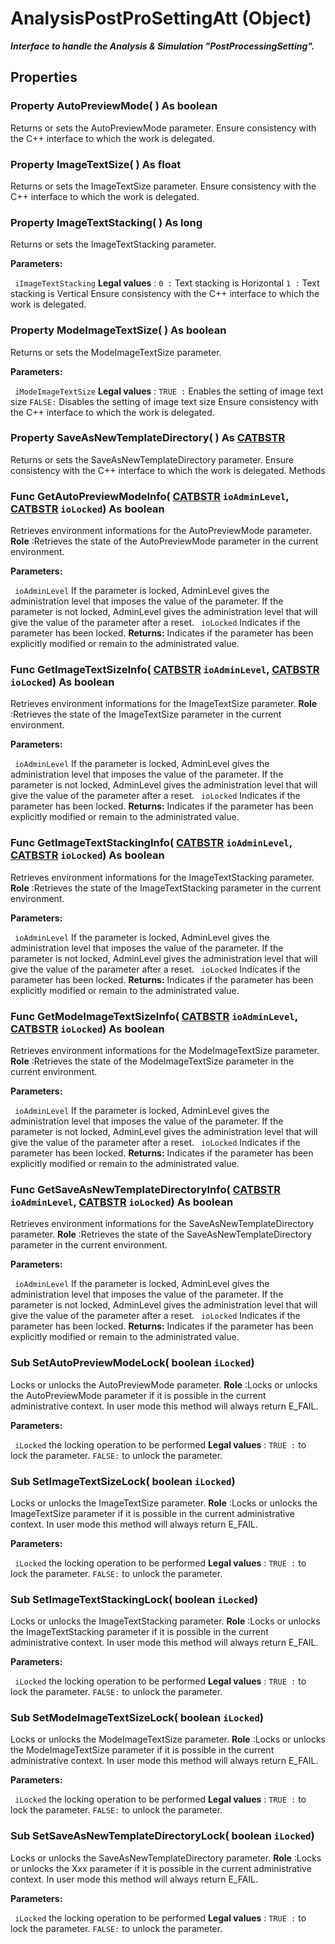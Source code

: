 # AnalysisPostProSettingAtt (Object)

**_Interface to handle the Analysis & Simulation "PostProcessingSetting"._**

## Properties

### Property **AutoPreviewMode**( ) As boolean

Returns or sets the AutoPreviewMode parameter.  Ensure consistency with the C++ interface to which the work is delegated.  
### Property **ImageTextSize**( ) As float

Returns or sets the ImageTextSize parameter.  Ensure consistency with the C++ interface to which the work is delegated.  
### Property **ImageTextStacking**( ) As long

Returns or sets the ImageTextStacking parameter.

**Parameters:**

` iImageTextStacking`      **Legal values** :
`0 :` Text stacking is Horizontal
`1 :` Text stacking is Vertical Ensure consistency with the C++ interface to which the work is delegated.

### Property **ModeImageTextSize**( ) As boolean

Returns or sets the ModeImageTextSize parameter.

**Parameters:**

` iModeImageTextSize`      **Legal values** :
`TRUE :` Enables the setting of image text size
`FALSE:` Disables the setting of image text size Ensure consistency with the C++ interface to which the work is delegated.

### Property **SaveAsNewTemplateDirectory**( ) As [CATBSTR](../System/typedef_CATBSTR_8129.md)

Returns or sets the SaveAsNewTemplateDirectory parameter.  Ensure consistency with the C++ interface to which the work is delegated.  Methods

### Func **GetAutoPreviewModeInfo**( [CATBSTR](../System/typedef_CATBSTR_8129.md)  `ioAdminLevel`,  [CATBSTR](../System/typedef_CATBSTR_8129.md)  `ioLocked`) As boolean

Retrieves environment informations for the AutoPreviewMode parameter.
**Role** :Retrieves the state of the AutoPreviewMode parameter in the current environment.

**Parameters:**

` ioAdminLevel`
If the parameter is locked, AdminLevel gives the administration level that imposes the value of the parameter.
If the parameter is not locked, AdminLevel gives the administration level that will give the value of the parameter after a reset.
` ioLocked`      Indicates if the parameter has been locked.
**Returns:**      Indicates if the parameter has been explicitly modified or remain to the administrated value.  
### Func **GetImageTextSizeInfo**( [CATBSTR](../System/typedef_CATBSTR_8129.md)  `ioAdminLevel`,  [CATBSTR](../System/typedef_CATBSTR_8129.md)  `ioLocked`) As boolean

Retrieves environment informations for the ImageTextSize parameter.
**Role** :Retrieves the state of the ImageTextSize parameter in the current environment.

**Parameters:**

` ioAdminLevel`
If the parameter is locked, AdminLevel gives the administration level that imposes the value of the parameter.
If the parameter is not locked, AdminLevel gives the administration level that will give the value of the parameter after a reset.
` ioLocked`      Indicates if the parameter has been locked.
**Returns:**      Indicates if the parameter has been explicitly modified or remain to the administrated value.  
### Func **GetImageTextStackingInfo**( [CATBSTR](../System/typedef_CATBSTR_8129.md)  `ioAdminLevel`,  [CATBSTR](../System/typedef_CATBSTR_8129.md)  `ioLocked`) As boolean

Retrieves environment informations for the ImageTextStacking parameter.
**Role** :Retrieves the state of the ImageTextStacking parameter in the current environment.

**Parameters:**

` ioAdminLevel`
If the parameter is locked, AdminLevel gives the administration level that imposes the value of the parameter.
If the parameter is not locked, AdminLevel gives the administration level that will give the value of the parameter after a reset.
` ioLocked`      Indicates if the parameter has been locked.
**Returns:**      Indicates if the parameter has been explicitly modified or remain to the administrated value.  
### Func **GetModeImageTextSizeInfo**( [CATBSTR](../System/typedef_CATBSTR_8129.md)  `ioAdminLevel`,  [CATBSTR](../System/typedef_CATBSTR_8129.md)  `ioLocked`) As boolean

Retrieves environment informations for the ModeImageTextSize parameter.
**Role** :Retrieves the state of the ModeImageTextSize parameter in the current environment.

**Parameters:**

` ioAdminLevel`
If the parameter is locked, AdminLevel gives the administration level that imposes the value of the parameter.
If the parameter is not locked, AdminLevel gives the administration level that will give the value of the parameter after a reset.
` ioLocked`      Indicates if the parameter has been locked.
**Returns:**      Indicates if the parameter has been explicitly modified or remain to the administrated value.  
### Func **GetSaveAsNewTemplateDirectoryInfo**( [CATBSTR](../System/typedef_CATBSTR_8129.md)  `ioAdminLevel`,  [CATBSTR](../System/typedef_CATBSTR_8129.md)  `ioLocked`) As boolean

Retrieves environment informations for the SaveAsNewTemplateDirectory parameter.
**Role** :Retrieves the state of the SaveAsNewTemplateDirectory parameter in the current environment.

**Parameters:**

` ioAdminLevel`
If the parameter is locked, AdminLevel gives the administration level that imposes the value of the parameter.
If the parameter is not locked, AdminLevel gives the administration level that will give the value of the parameter after a reset.
` ioLocked`      Indicates if the parameter has been locked.
**Returns:**      Indicates if the parameter has been explicitly modified or remain to the administrated value.  
### Sub **SetAutoPreviewModeLock**( boolean  `iLocked`)

Locks or unlocks the AutoPreviewMode parameter.
**Role** :Locks or unlocks the AutoPreviewMode parameter if it is possible in the current administrative context. In user mode this method will always return E_FAIL.

**Parameters:**

` iLocked`      the locking operation to be performed **Legal values** :
`TRUE :` to lock the parameter.
`FALSE:` to unlock the parameter.

### Sub **SetImageTextSizeLock**( boolean  `iLocked`)

Locks or unlocks the ImageTextSize parameter.
**Role** :Locks or unlocks the ImageTextSize parameter if it is possible in the current administrative context. In user mode this method will always return E_FAIL.

**Parameters:**

` iLocked`      the locking operation to be performed **Legal values** :
`TRUE :` to lock the parameter.
`FALSE:` to unlock the parameter.

### Sub **SetImageTextStackingLock**( boolean  `iLocked`)

Locks or unlocks the ImageTextStacking parameter.
**Role** :Locks or unlocks the ImageTextStacking parameter if it is possible in the current administrative context. In user mode this method will always return E_FAIL.

**Parameters:**

` iLocked`      the locking operation to be performed **Legal values** :
`TRUE :` to lock the parameter.
`FALSE:` to unlock the parameter.

### Sub **SetModeImageTextSizeLock**( boolean  `iLocked`)

Locks or unlocks the ModeImageTextSize parameter.
**Role** :Locks or unlocks the ModeImageTextSize parameter if it is possible in the current administrative context. In user mode this method will always return E_FAIL.

**Parameters:**

` iLocked`      the locking operation to be performed **Legal values** :
`TRUE :` to lock the parameter.
`FALSE:` to unlock the parameter.

### Sub **SetSaveAsNewTemplateDirectoryLock**( boolean  `iLocked`)

Locks or unlocks the SaveAsNewTemplateDirectory parameter.
**Role** :Locks or unlocks the Xxx parameter if it is possible in the current administrative context. In user mode this method will always return E_FAIL.

**Parameters:**

` iLocked`      the locking operation to be performed **Legal values** :
`TRUE :` to lock the parameter.
`FALSE:` to unlock the parameter.